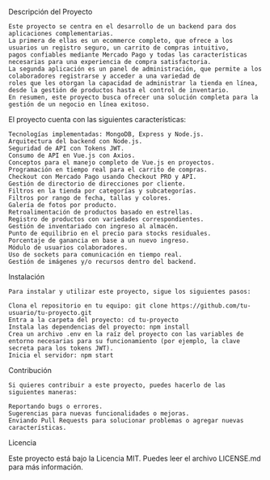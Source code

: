 Descripción del Proyecto

    Este proyecto se centra en el desarrollo de un backend para dos aplicaciones complementarias.
    La primera de ellas es un ecommerce completo, que ofrece a los usuarios un registro seguro, un carrito de compras intuitivo,
    pagos confiables mediante Mercado Pago y todas las características necesarias para una experiencia de compra satisfactoria.
    La segunda aplicación es un panel de administración, que permite a los colaboradores registrarse y acceder a una variedad de
    roles que les otorgan la capacidad de administrar la tienda en línea, desde la gestión de productos hasta el control de inventario.
    En resumen, este proyecto busca ofrecer una solución completa para la gestión de un negocio en línea exitoso.

 El proyecto cuenta con las siguientes características:

    Tecnologías implementadas: MongoDB, Express y Node.js.
    Arquitectura del backend con Node.js.
    Seguridad de API con Tokens JWT.
    Consumo de API en Vue.js con Axios.
    Conceptos para el manejo completo de Vue.js en proyectos.
    Programación en tiempo real para el carrito de compras.
    Checkout con Mercado Pago usando Checkout PRO y API.
    Gestión de directorio de direcciones por cliente.
    Filtros en la tienda por categorías y subcategorías.
    Filtros por rango de fecha, tallas y colores.
    Galería de fotos por producto.
    Retroalimentación de productos basado en estrellas.
    Registro de productos con variedades correspondientes.
    Gestión de inventariado con ingreso al almacén.
    Punto de equilibrio en el precio para stocks residuales.
    Porcentaje de ganancia en base a un nuevo ingreso.
    Módulo de usuarios colaboradores.
    Uso de sockets para comunicación en tiempo real.
    Gestión de imágenes y/o recursos dentro del backend.
    
  Instalación

    Para instalar y utilizar este proyecto, sigue los siguientes pasos:

    Clona el repositorio en tu equipo: git clone https://github.com/tu-usuario/tu-proyecto.git
    Entra a la carpeta del proyecto: cd tu-proyecto
    Instala las dependencias del proyecto: npm install
    Crea un archivo .env en la raíz del proyecto con las variables de entorno necesarias para su funcionamiento (por ejemplo, la clave secreta para los tokens JWT).
    Inicia el servidor: npm start

Contribución

    Si quieres contribuir a este proyecto, puedes hacerlo de las siguientes maneras:

    Reportando bugs o errores.
    Sugerencias para nuevas funcionalidades o mejoras.
    Enviando Pull Requests para solucionar problemas o agregar nuevas características.

Licencia

  Este proyecto está bajo la Licencia MIT. Puedes leer el archivo LICENSE.md para más información.
	
